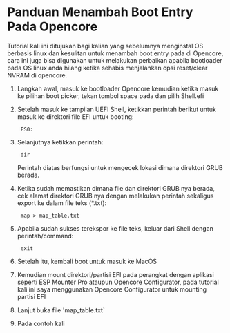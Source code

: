 # Panduan Menambah Boot Entry Pada Opencore

Tutorial kali ini ditujukan bagi kalian yang sebelumnya menginstal OS berbasis linux dan kesulitan untuk menambah boot entry pada di Opencore, cara ini juga bisa digunakan untuk melakukan perbaikan apabila bootloader pada OS linux anda hilang ketika sehabis menjalankan opsi reset/clear NVRAM di opencore.

1. Langkah awal, masuk ke bootloader Opencore kemudian ketika masuk ke pilihan boot picker, tekan tombol space pada dan pilih Shell.efi
2. Setelah masuk ke tampilan UEFI Shell, ketikkan perintah berikut untuk masuk ke direktori file EFI untuk booting:
    
        FS0:
3. Selanjutnya ketikkan perintah:

        dir

    Perintah diatas berfungsi untuk mengecek lokasi dimana direktori GRUB berada.
4. Ketika sudah memastikan dimana file dan direktori GRUB nya berada, cek alamat direktori GRUB nya dengan melakukan perintah sekaligus export ke dalam file teks (*.txt):
    
        map > map_table.txt

5. Apabila sudah sukses terekspor ke file teks, keluar dari Shell dengan perintah/command:

        exit
6. Setelah itu, kembali boot untuk masuk ke MacOS
7. Kemudian mount direktori/partisi EFI pada perangkat dengan aplikasi seperti ESP Mounter Pro ataupun Opencore Configurator, pada tutorial kali ini saya menggunakan Opencore Configurator untuk mounting partisi EFI
8. Lanjut buka file  'map_table.txt` 
10. Pada contoh kali